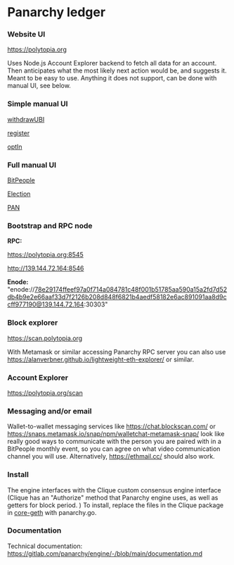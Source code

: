 # Panarchy ledger

### Website UI

https://polytopia.org

Uses Node.js Account Explorer backend to fetch all data for an account. Then anticipates what the most likely next action would be, and suggests it. Meant to be easy to use. Anything it does not support, can be done with manual UI, see below.

### Simple manual UI

[withdrawUBI](https://evmconnector.dev/load/%28'a!'0x******.12'~f-%28'n!'withdrawUBI'~t!'nonpayable'~i3~o3%29%5D%29*...-!%5B.003-%5D%013.-*_)

[register](https://evmconnector.dev/load/%28'a!'0x******.10'~f-%28'n!'register'~t!'nonpayable'~i-%28't!'bytes32'%29%5D~o-%5D%29%5D%29*...-!%5B.00%01.-*_)

[optIn](https://evmconnector.dev/load/%28'a!'0x******.10'~f-%28'n!'optIn'~t!'nonpayable'~i2~o2%29%5D%29*...-!%5B.002-%5D%012.-*_)

### Full manual UI

[BitPeople](https://evmconnector.dev/load/%28'a!'0xKKKKKK0010'~fQ%28'n!'allowance_B8zRRAapprove.9MbalanceOf_B8zRAborderVoteT*7-claimPX.7-commit_R7J-courtkcourts_Adispute.D7-genesis4QAgetPairGAhourGAjudge.97-lateSY.7D-nymkoptIn.7-period4QApermits_Apopulation_ApX_R7D-pseudonymEventGAquarter_AreassignCourt.D7-reassignNym.D7Zer.J7Zry_B256z79ZryLength_ArevealHash.J7-schedule4QAseed_AsY.7D-sYd_AsYr_R7D-toSecondsGAtransfer.9MtransferFrom.9RMverify.7%5D%29%5D%29*QWuint256z-%5D%29%2C%28'n!'.TQ4'~t!'view'~i7%5D~oQ9WaddresszA%5D~o*-B%2CWuintDWboolzG'~t!'pure'~i*JWbytes32zK000000MB256zB8z7-Q!%5BR%2C9T'~t!'nonpayable'~iW%28't!'XroofOfUniqueHumanYhuffleZ-regist_4*kVerified.7-z'%29%01zk_ZYXWTRQMKJGDBA974.-*_)

[Election](https://evmconnector.dev/load/KaP0x888888Q11IfAKnPallocateSuffrageToken94-allowedNEECapprove3B-balanceOfNECGNB7-GLengthNCgenesis.ChalftimeN4KDbool'%29-period.Cschedule.CtoSecondsIDpureM*CH3B-HFrom3EB-vote34JJ*KDuint256'%29-J%2CKnP.IDviewM3974%5D~oA7KDaddress'%298QQQ9IDnonpayableMA!%5BB%2C*4C4*-DtPE%2C7GelectionHtransferI'~J%5D%29K%28'MIiAN.*P!'Q00%01QPNMKJIHGEDCBA98743.-*_)

[PAN](https://evmconnector.dev/load/XaQ0xCCCCCCY12'~fGXnQallowed-H4Japprove3HPbalanceOf-4JclaimedUBI-_Kdecimals-9W8VDgenesisjlegislature-*7_*.periodjschedulejsetTaxRate3Psymbol-9AstringVDtaxation3KtoSecondsLpureN*7*.totalSupplyjM3HPMFrom3HHPwithdrawUBI39ZZ*E%5D-LviewN.%29%2CXnQ3LnonpayableN4AaddressV7~oG9%5D7AXtQCYYYD%5D.EW256VG!%5BH4%2CJ9*.K49AboolVDL'~tQMtransferN'~iGP*7DQ!'V'%29WAuintX%28'Y00Z%5D%29_E%2Cj-J%01j_ZYXWVQPNMLKJHGEDCA9743.-*_)

### Bootstrap and RPC node

**RPC:**

https://polytopia.org:8545

http://139.144.72.164:8546

**Enode:** "enode://78e29174ffeef97a0f714a084781c48f001b51785aa590a15a2fd7d52db4b9e2e66aaf33d7f2126b208d848f6821b4aedf58182e6ac891091aa8d9ccff977190@139.144.72.164:30303"

### Block explorer

https://scan.polytopia.org

With Metamask or similar accessing Panarchy RPC server you can also use https://alanverbner.github.io/lightweight-eth-explorer/ or similar.

### Account Explorer

https://polytopia.org/scan

### Messaging and/or email

Wallet-to-wallet messaging services like https://chat.blockscan.com/ or https://snaps.metamask.io/snap/npm/walletchat-metamask-snap/ look like really good ways to communicate with the person you are paired with in a BitPeople monthly event, so you can agree on what video communication channel you will use. Alternatively, https://ethmail.cc/ should also work.

### Install

The engine interfaces with the Clique custom consensus engine interface (Clique has an "Authorize" method that Panarchy engine uses, as well as getters for block period. ) To install, replace the files in the Clique package in [core-geth](https://github.com/etclabscore/core-geth) with panarchy.go.

### Documentation

Technical documentation: https://gitlab.com/panarchy/engine/-/blob/main/documentation.md
